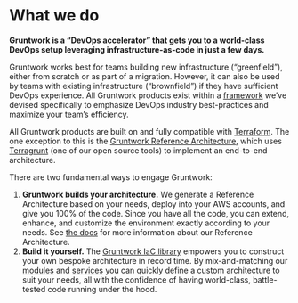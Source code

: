 # What we do

**Gruntwork is a “DevOps accelerator” that gets you to a world-class DevOps setup leveraging infrastructure-as-code in just a few days.**

Gruntwork works best for teams building new infrastructure (“greenfield”), either from scratch or as part of a migration. However, it can also be used by teams with existing infrastructure (“brownfield”) if they have sufficient DevOps experience. All Gruntwork products exist within a [framework](/guides/production-framework) we’ve devised specifically to emphasize DevOps industry best-practices and maximize your team’s efficiency.

All Gruntwork products are built on and fully compatible with [Terraform](https://terraform.io). The one exception to this is the [Gruntwork Reference Architecture](/refarch/whats-this/what-is-a-reference-architecture), which uses [Terragrunt](https://terragrunt.gruntwork.io/) (one of our open source tools) to implement an end-to-end architecture.

There are two fundamental ways to engage Gruntwork:

1. **Gruntwork builds your architecture.** We generate a Reference Architecture based on your needs, deploy into your AWS accounts, and give you 100% of the code. Since you have all the code, you can extend, enhance, and customize the environment exactly according to your needs. See [the docs](/refarch/whats-this/what-is-a-reference-architecture) for more information about our Reference Architecture.
2. **Build it yourself.** The [Gruntwork IaC library](/library/overview/) empowers you to construct your own bespoke architecture in record time. By mix-and-matching our [modules](/library/overview/modules) and [services](/library/overview/services) you can quickly define a custom architecture to suit your needs, all with the confidence of having world-class, battle-tested code running under the hood.
